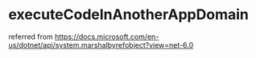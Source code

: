 # executeCodeInAnotherAppDomain

referred from https://docs.microsoft.com/en-us/dotnet/api/system.marshalbyrefobject?view=net-6.0

